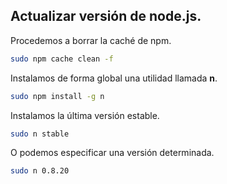 ## Actualizar versión de node.js.
Procedemos a borrar la caché de npm.
```bash
sudo npm cache clean -f
```
Instalamos de forma global una utilidad llamada **n**.
```bash
sudo npm install -g n
```
Instalamos la última versión estable.
```bash
sudo n stable
```
O podemos especificar una versión determinada.
```bash
sudo n 0.8.20
```

